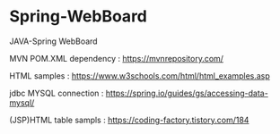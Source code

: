 # Spring-WebBoard
JAVA-Spring WebBoard


MVN POM.XML dependency :
https://mvnrepository.com/

HTML samples :
https://www.w3schools.com/html/html_examples.asp

jdbc MYSQL connection :
https://spring.io/guides/gs/accessing-data-mysql/

(JSP)HTML table sampls :
https://coding-factory.tistory.com/184
